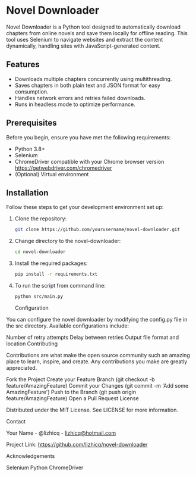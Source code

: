 # Novel Downloader

Novel Downloader is a Python tool designed to automatically download chapters from online novels and save them locally for offline reading. This tool uses Selenium to navigate websites and extract the content dynamically, handling sites with JavaScript-generated content.

## Features

- Downloads multiple chapters concurrently using multithreading.
- Saves chapters in both plain text and JSON format for easy consumption.
- Handles network errors and retries failed downloads.
- Runs in headless mode to optimize performance.

## Prerequisites

Before you begin, ensure you have met the following requirements:
- Python 3.8+
- Selenium
- ChromeDriver compatible with your Chrome browser version https://getwebdriver.com/chromedriver
- (Optional) Virtual environment

## Installation

Follow these steps to get your development environment set up:

1. Clone the repository:
   ```bash
   git clone https://github.com/yourusername/novel-downloader.git
   ```
2. Change directory to the novel-downloader:
    ```bash
    cd novel-downloader
    ```
3. Install the required packages:
    ```bash
    pip install -r requirements.txt
    ```

4. To run the script from command line:
    ```bash
    python src/main.py
    ```

    Configuration

You can configure the novel downloader by modifying the config.py file in the src directory. Available configurations include:

Number of retry attempts
Delay between retries
Output file format and location
Contributing

Contributions are what make the open source community such an amazing place to learn, inspire, and create. Any contributions you make are greatly appreciated.

Fork the Project
Create your Feature Branch (git checkout -b feature/AmazingFeature)
Commit your Changes (git commit -m 'Add some AmazingFeature')
Push to the Branch (git push origin feature/AmazingFeature)
Open a Pull Request
License

Distributed under the MIT License. See LICENSE for more information.

Contact

Your Name - @lizhicq - lizhicq@hotmail.com

Project Link: https://github.com/lizhicq/novel-downloader

Acknowledgements

Selenium
Python
ChromeDriver